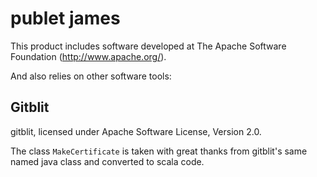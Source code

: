 # publet james

This product includes software developed at
The Apache Software Foundation (<http://www.apache.org/>).

And also relies on other software tools:

## Gitblit

gitblit, licensed under
Apache Software License, Version 2.0.

The class `MakeCertificate` is taken with great thanks from gitblit's same named java class and converted to scala code.
